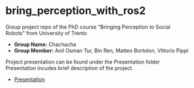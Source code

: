 # bring_perception_with_ros2

Group project repo of the PhD course "Bringing Perception to Social Robots" from University of Trento

- **Group Name:** Chachacha
- **Group Member:** Anil Osman Tur, Bin Ren, Matteo Bortolon, Vittorio Pippi

Project presentation can be found under the Presentation folder
Presentation incudes brief description of the project.

- [Presentation](Presentation/team_chachacha_presentation.pdf)
 


